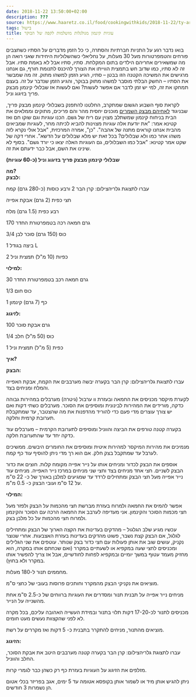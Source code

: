 ```yaml
---
date: 2018-11-22 13:50:00+02:00
description: ???
source: https://www.haaretz.co.il/food/cookingwithkids/2018-11-22/ty-article/0000017f-f8a7-d318-afff-fbe794c30000
tags: בישול
title: עוגיות קינמון מגולגלות מושלמות לקפה של הבוקר
---
```


בואו נדבר רגע על התניות חברתיות והסתרה, כי כל הזמן מדברים על הסתיו כשחצבים פורחים והטמפרטורות מעל 30 מעלות, על נחליאלי כשהשלוליות היחידות שאני רואה הן מה שמשאירים אחריהם הילדים בתום המקלחת. סתיו, סתיו אבל לא באמת סתיו. אבל זה לא סתיו, כמו שדוב חש בתמצית הווייתו את הצורך להיכנס לתנומת חורף, גם אנחנו מרגישים את המשיכה הקטנה הזו בבטן – סתיו, הגיע הזמן למשהו מתוק. זה מה שמבשר את הסתיו – החשק הבלתי מוסבר למשהו מתוק בבוקר, והגיע הזמן שנדבר על זה. בעצם תמחקו את זה, למי יש זמן לדבר אם אפשר לעשות? ואם לעשות אז שבלולי קינמון מבצק פריך בזיגוג וניל. 

לקראת סוף השבוע הגשום שמתקרב, החלטנו להתפנק בשבלולי קינמון מבצק פריך, שבניגוד [לאחיהם מבצק השמרים](/food/cookingwithkids/2016-07-05/ty-article/0000017f-f8d1-d47e-a37f-f9fd453f0000) מוכנים יחסית מהר והם פריכים, מתוקים וממלאים את הבית בניחוח קינמון שמשתלב מצוין עם ריח של גשם. הכנו עוגיות וגם שוקו חם ואז קטינא אמר: "את יודעת אלה עוגיות מצוינות להביא לכיתה מחר, לעוגיות שמביאים מהבית אנחנו קוראים מתנה של אהבה". "כן", אמרה המרכזית, "אבל אולי נקרא לזה משהו אחר כמו ולא שבלולים? בכל זאת יש מלא שבלולים על הדשא". אחרי דקה של שקט אמר קטינא: "אבל כמו השבלולים, גם העוגיות האלה יצאו כי יורד גשם". בסוף לא שינינו את השם, אבל כבר ידעתם את זה. 

**שבלולי קינמון מבצק פריך בזיגוג וניל (כ-60 עוגיות)** 

**מה?**   
**לבצק:** 

 עברו לתצוגת גלריהצילום: קרן הבר 2 ורבע כוסות (כ-280 גרם) קמח 

חצי כפית (2 גרם) אבקת אפייה 

רבע כפית (1.5 גרם) מלח 

170 גרם חמאה רכה בטמפרטורת החדר 

3/4 כוס (150 גרם) סוכר לבן 

1 ביצה בגודל L 

2 כפיות (10 מ"ל) תמצית וניל 

**למילוי:** 

30 גרם חמאה רכב בטמפרטורת החדר 

1/3 כוס חום 

1 כף (7 גרם) קינמון 

**לזיגוג:** 

100 גרם אבקת סוכר 

1/4 כוס (50 מ"ל) חלב 

1 כפית (5 מ"ל) תמצית וניל 

**איך?** 

**הבצק:** 

 עברו לתצוגת גלריהצילום: קרן הבר בקערה יבשה מערבבים את הקמח, אבקת האפייה והמלח ומניחים בצד. 

לקערת מיקסר מכניסים את החמאה ובעזרת וו ערבול (גיטרה) מערבלים במהירות גבוהה כדקה, מורידים את המהירות לבינונית ומוסיפים את הסוכר. מערבלים כשתי דקות ואם יש צורך עוצרים מדי פעם כדי להוריד מהדפנות את מה שהצטבר, עד שמתקבלת תערובת קרמית וחלקה. 

בקערה קטנה טורפים את הביצה והווניל ומוסיפים לתערובת הקרמית – מערבלים עוד כדקה יחד עד שהתערובת חלקה. 

מנמיכים את מהירות המיקסר למהירות איטית ומוסיפים את החומרים היבשים. ממשיכים לערבל עד שמתקבל בצק חלק. אם הוא רך מדי ניתן להוסיף עוד כף קמח. 

אוספים את הבצק לכדור ומניחים אותו על נייר אפייה מקומח קלות. חוצים את כדור הבצק לשניים. חצי אחד מניחים בצד וחצי שני מניחים במרכז נייר האפייה. מניחים עוד נייר אפייה מעל חצי הבצק ומתחילים לרדד עד שמגיעים למלבן באורך של כ- 22 ס"מ על 12 ס"מ ועובי הבצק כ- 0.5 מ"מ. 

**המילוי:** 

אפשר להמיס את החמאה ולמרוח בעזרת מברשת חצי מהכמות על הבצק ולפזר מעל חצי מכמות הסוכר והקינמון. אני מעדיפה לערבב את החמאה הרכה עם הסוכר והקינמון ולמרוח חצי מהכמות על כל מלבן בצק. 

עכשיו מגיע שלב הגלגול – מהדקים בעדינות את הקצה הארוך של הבצק ומתחילים לגלגל, אם הבצק קצת נשבר, פשוט מהדקים בעדינות בעזרת האצבעות. אחרי שנוצר נקניק, עושים שוב את אותן פעולות עם חצי כדור בצק שנותר. עוטפים את שני הגלילים ומכניסים לחצי שעה במקפיא או לשעתיים במקרר (ואם שכחתם אותו במקרה, הוא מחזיק מעמד עטוף במשך יומיים ובמקפיא לפחות לחודשיים, אבל אז צריך להפשיר אותו במקרר ולא בחוץ). 

מחממים תנור ל-180 מעלות. 

מוציאים את נקניקי הבצק מהמקרר וחותכים פרוסות בעובי של כחצי ס"מ. 

מניחים נייר אפייה על תבנית תנור ומסדרים את העוגיות ברווחים של כ-2.5 ס"מ אחת מהשנייה על הנייר. 

מכניסים לתנור לכ-17-20 דקות תלוי בתנור ובמידת העשייה האהובה עליכם, בכל מקרה לא לפני שהקצוות נעשים מעט חומים. 

מוציאים מהתנור, מניחים להתקרר בתבנית כ- 5 דקות ואז מקררים על רשת. 

**הזיגוג:** 

 עברו לתצוגת גלריהצילום: קרן הבר בקערה קטנה מערבבים היטב את אבקת הסוכר, החלב והווניל. 

מזלפים את הזיגוג על העוגיות בעזרת כף רק כשהן כבר לגמרי קרות. 

ניתן להגיש אותן מיד או לשמור אותן בקופסא אטומה עד 5 ימים, אגב בפריזר בכלי אטום הן נשמרות 3 חודשים.